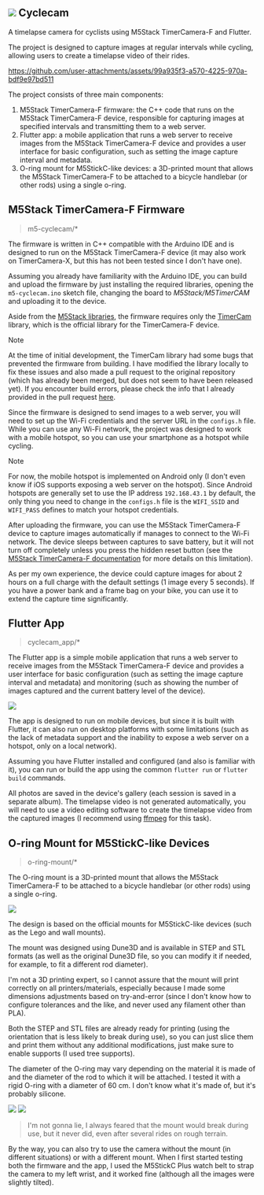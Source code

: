 ## ![](assets/m5_cyclecam-x2.png) Cyclecam

A timelapse camera for cyclists using M5Stack TimerCamera-F and Flutter.

The project is designed to capture images at regular intervals while cycling, allowing users to create a timelapse video of their rides.

https://github.com/user-attachments/assets/99a935f3-a570-4225-970a-bdf9e97bd511

The project consists of three main components:

1. M5Stack TimerCamera-F firmware: the C++ code that runs on the M5Stack TimerCamera-F device, responsible for capturing images at specified intervals and transmitting them to a web server.
2. Flutter app: a mobile application that runs a web server to receive images from the M5Stack TimerCamera-F device and provides a user interface for basic configuration, such as setting the image capture interval and metadata.
3. O-ring mount for M5StickC-like devices: a 3D-printed mount that allows the M5Stack TimerCamera-F to be attached to a bicycle handlebar (or other rods) using a single o-ring.

## M5Stack TimerCamera-F Firmware
>m5-cyclecam/*

The firmware is written in C++ compatible with the Arduino IDE and is designed to run on the M5Stack TimerCamera-F device (it may also work on TimerCamera-X, but this has not been tested since I don't have one).

Assuming you already have familiarity with the Arduino IDE, you can build and upload the firmware by just installing the required libraries, opening the `m5-cyclecam.ino` sketch file, changing the board to *M5Stack/M5TimerCAM* and uploading it to the device.

Aside from the [M5Stack libraries](https://docs.m5stack.com/en/arduino/arduino_ide), the firmware requires only the [TimerCam](https://github.com/m5stack/TimerCam-arduino) library, which is the official library for the TimerCamera-F device.

>[!NOTE]
>At the time of initial development, the TimerCam library had some bugs that prevented the firmware from building.
>I have modified the library locally to fix these issues and also made a pull request to the original repository (which has already been merged, but does not seem to have been released yet).
>If you encounter build errors, please check the info that I already provided in the pull request [here](https://github.com/m5stack/TimerCam-arduino/pull/28).

Since the firmware is designed to send images to a web server, you will need to set up the Wi-Fi credentials and the server URL in the `configs.h` file. While you can use any Wi-Fi network, the project was designed to work with a mobile hotspot, so you can use your smartphone as a hotspot while cycling.

>[!NOTE]
>For now, the mobile hotspot is implemented on Android only (I don't even know if iOS supports exposing a web server on the hotspot).
>Since Android hotspots are generally set to use the IP address `192.168.43.1` by default, the only thing you need to change in the `configs.h` file is the `WIFI_SSID` and `WIFI_PASS` defines to match your hotspot credentials.

After uploading the firmware, you can use the M5Stack TimerCamera-F device to capture images automatically if manages to connect to the Wi-Fi network.
The device sleeps between captures to save battery, but it will not turn off completely unless you press the hidden reset button (see the [M5Stack TimerCamera-F documentation](https://docs.m5stack.com/en/unit/timercam_f#learn) for more details on this limitation).

As per my own experience, the device could capture images for about 2 hours on a full charge with the default settings (1 image every 5 seconds).
If you have a power bank and a frame bag on your bike, you can use it to extend the capture time significantly.

## Flutter App
>cyclecam_app/*

The Flutter app is a simple mobile application that runs a web server to receive images from the M5Stack TimerCamera-F device and provides a user interface for basic configuration (such as setting the image capture interval and metadata) and monitoring (such as showing the number of images captured and the current battery level of the device).

![](assets/app-screenshot.png)

The app is designed to run on mobile devices, but since it is built with Flutter, it can also run on desktop platforms with some limitations (such as the lack of metadata support and the inability to expose a web server on a hotspot, only on a local network).

Assuming you have Flutter installed and configured (and also is familiar with it), you can run or build the app using the common `flutter run` or `flutter build` commands.

All photos are saved in the device's gallery (each session is saved in a separate album).
The timelapse video is not generated automatically, you will need to use a video editing software to create the timelapse video from the captured images (I recommend using [ffmpeg](https://ffmpeg.org/) for this task).

## O-ring Mount for M5StickC-like Devices
>o-ring-mount/*

The O-ring mount is a 3D-printed mount that allows the M5Stack TimerCamera-F to be attached to a bicycle handlebar (or other rods) using a single o-ring.

![](assets/o-ring-mount.png)

The design is based on the official mounts for M5StickC-like devices (such as the Lego and wall mounts).

The mount was designed using Dune3D and is available in STEP and STL formats (as well as the original Dune3D file, so you can modify it if needed, for example, to fit a different rod diameter).

I'm not a 3D printing expert, so I cannot assure that the mount will print correctly on all printers/materials, especially because I made some dimensions adjustments based on try-and-error (since I don't know how to configure tolerances and the like, and never used any filament other than PLA).

Both the STEP and STL files are already ready for printing (using the orientation that is less likely to break during use), so you can just slice them and print them without any additional modifications, just make sure to enable supports (I used tree supports).

The diameter of the O-ring may vary depending on the material it is made of and the diameter of the rod to which it will be attached. I tested it with a rigid O-ring with a diameter of 60 cm. I don't know what it's made of, but it's probably silicone.

![](assets/mount.jpg)
![](assets/mount-cam.jpg)

>I'm not gonna lie, I always feared that the mount would break during use, but it never did, even after several rides on rough terrain.

By the way, you can also try to use the camera without the mount (in different situations) or with a different mount. When I first started testing both the firmware and the app, I used the M5StickC Plus watch belt to strap the camera to my left wrist, and it worked fine (although all the images were slightly tilted).
